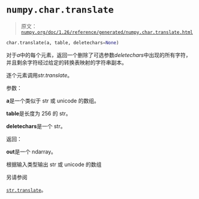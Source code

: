 # `numpy.char.translate`

> 原文：[`numpy.org/doc/1.26/reference/generated/numpy.char.translate.html`](https://numpy.org/doc/1.26/reference/generated/numpy.char.translate.html)

```py
char.translate(a, table, deletechars=None)
```

对于*a*中的每个元素，返回一个删除了可选参数*deletechars*中出现的所有字符，并且剩余字符经过给定的转换表映射的字符串副本。

逐个元素调用*str.translate*。

参数：

**a**是一个类似于 str 或 unicode 的数组。

**table**是长度为 256 的 str。

**deletechars**是一个 str。

返回：

**out**是一个 ndarray。

根据输入类型输出 str 或 unicode 的数组

另请参阅

[`str.translate`](https://docs.python.org/3/library/stdtypes.html#str.translate "(在 Python v3.11 中)")。
